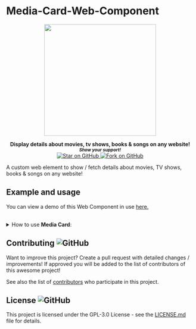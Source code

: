 # Media-Card-Web-Component

<div align="center">
<a href="https://github.com/MarketingPipeline/Media-Card-Web-Component"> <img height="300px" src="https://user-images.githubusercontent.com/86180097/177226706-2948933e-d3fc-4940-9f62-fab83bea48fe.png"/> </a> 
</div>  
    
<p align="center">
  <b>Display details about movies, tv shows, books & songs on any website!</b>

  <br>
  <small> <b><i>Show your support!</i> </b></small>
  <br>
   <a href="https://github.com/MarketingPipeline/Media-Card-Web-Component">
    <img title="Star on GitHub" src="https://img.shields.io/github/stars/MarketingPipeline/Media-Card-Web-Component.svg?style=social&label=Star">
  </a>
  <a href="https://github.com/MarketingPipeline/Media-Card-Web-Component/fork">
    <img title="Fork on GitHub" src="https://img.shields.io/github/forks/MarketingPipeline/Media-Card-Web-Component.svg?style=social&label=Fork">
  </a>
   </p>  


A custom web element to show / fetch details about movies, TV shows, books & songs on any website!


## Example and usage

You can view a demo of this Web Component in use [here.](https://marketingpipeline.github.io/Media-Card-Web-Component/demo)





	
 <br>
<details><summary>How to use <b>Media Card</b>:</summary>
 <br>		
 
	
<br>	 
<br>	 
	
<details><summary>How to show a <b>Book</b>:</summary>
	
### Usage
	 
   
```html
 <media-card book="Animal Farm"></media-card>
```

   include this [script](https://github.com/MarketingPipeline/Media-Card-Web-Component/blob/main/dist/media-card-wc.min.js) at in your HTML document.
         
    <script src="https://cdn.jsdelivr.net/gh/MarketingPipeline/Media-Card-Web-Component@latest/dist/media-card-wc.min.js" type="module"></script> 



     


	   
	
<b><i>Note:</b></i> You can show as books as you want! You can also use a ```author``` attribute for a more accurate result. 
	
 <br>	 <br>	 <br>	 <br>	 <br>	 <br>	 <br>	 <br>	 <br>	
</details> 




<br>		
 
	
<br>	 
<br>	 
	
<details><summary>How to show a <b>Movie</b>:</summary>
	
### Usage
	 
   
```html
 <media-card name="The Mask (1994)"></media-card>
```

Note: For movies & TV show a API Key is required from TheMovieDB, songs do NOT require a API key.

After getting your API key (if required) place it in your HTML document like so 

```js
<script>
 var TheMovieDB_APIKey = "YOUR API KEY HERE"
 </scrip>
```





   include this [script](https://github.com/MarketingPipeline/Media-Card-Web-Component/blob/main/dist/media-card-wc.min.js) at the <b>bottom</b> of your HTML document.
         
    <script src="https://cdn.jsdelivr.net/gh/MarketingPipeline/Media-Card-Web-Component@latest/dist/media-card-wc.min.js" type="module"></script> 



     


	   
	
<b><i>Note:</b></i> You can show as many movies as you want!
	
 <br>	 <br>	 <br>	 <br>	 <br>	 <br>	 <br>	 <br>	 <br>	
</details>
 <br>		
 
	
<br>	 
<br>	 
	
<details><summary>How to show a <b>TV Show</b>:</summary>
	
### Usage
	 
   
```html
 <media-card name="The Twilight Zone (1959)" type="TV"></media-card>
```

Note: To display TV show(s) - you will require a API key from TheMovieDB.

After getting your API key place it in your HTML document like so 

```js
<script>
 var TheMovieDB_APIKey = "YOUR API KEY HERE"
 </scrip>
```





   include this [script](https://github.com/MarketingPipeline/Media-Card-Web-Component/blob/main/dist/media-card-wc.min.js) at the <b>bottom</b> of your HTML document.
         
    <script src="https://cdn.jsdelivr.net/gh/MarketingPipeline/Media-Card-Web-Component@latest/dist/media-card-wc.min.js" type="module"></script> 



     


	   
	
<b><i>Note:</b></i> You can show as many TV show's as you want

 <br>	 <br>	 <br>	 <br>	 <br>	 <br>	 <br>	 <br>	 <br>	
</details>


 <br>		
 
	
<br>	 
<br>	 
	
<details><summary>How to show a <b>Song</b>:</summary>
	
### Usage
	 

```html
 <media-card name="The Beatles In My Life" type="song"></media-card>
```

Note: You do NOT need a API key to display songs.








   include this [script](https://github.com/MarketingPipeline/Media-Card-Web-Component/blob/main/dist/media-card-wc.min.js) at the <b>bottom</b> of your HTML document.
         
    <script src="https://cdn.jsdelivr.net/gh/MarketingPipeline/Media-Card-Web-Component@latest/dist/media-card-wc.min.js" type="module"></script> 



     


	   
	
<b><i>Note:</b></i> You show as many song's as you want

 <br>	 <br>	 <br>	 <br>	 <br>	 <br>	 <br>	 <br>	 <br>	
</details>

####                                                                                                                    Options


<table>
<tr>
<th>Attribute</th>
<th>Meaning</th>
<th>Default</th>
<th>Required</th>
</tr>
<tr>
<td>name</td>
<td>The movie, TV show or song name you would like to show</td>
<td><code>undefined</code></td>
<td>Yes</td>
</tr>


<tr>
<td>type</td>
              <td>Type of Media to show details for - options:<code>TV, Song, Book</code>, by default movie type will be shown.</td>
<td><code>Movie</code></td>
<td>No</td>
</tr>

<tr>
<td>theme</td>
<td>Set a different color theme - options <code>dark</code></td>
<td><code>light</code></td>
<td>No</td>
</tr>




</table>
	
	
</details>










## Contributing ![GitHub](https://img.shields.io/github/contributors/MarketingPipeline/Media-Card-Web-Component)

Want to improve this project? Create a pull request with detailed changes / improvements! If approved you will be added to the list of contributors of this awesome project!

See also the list of
[contributors](https://github.com/MarketingPipeline/Media-Card-Web-Component/graphs/contributors) who
participate in this project.

## License ![GitHub](https://img.shields.io/github/license/MarketingPipeline/Media-Card-Web-Component)

This project is licensed under the GPL-3.0 License - see the
[LICENSE.md](https://github.com/MarketingPipeline/Media-Card-Web-Component/blob/main/LICENSE) file for
details.
